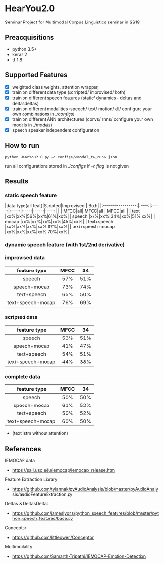 # HearYou2.0

Seminar Project for Multimodal Corpus Linguistics seminar in SS18

## Preacquisitions
- python 3.5+
- keras 2
- tf 1.8

## Supported Features

- [x] weighted class weights, attention wrapper,
- [x] train on different data type (scrripted/ improvised/ both)
- [x] train on different speech features (static/ dynamics - deltas and deltasdeltas)
- [x] train on different modalities (speech/ text/ motion/ all/ configure your own combinations in *./configs*)
- [x] train on different ANN architectures (convs/ rnns/ configure your own models in *./models*)
- [x] speech speaker independent configuration

## How to run

```
python HearYou2.0.py -c configs/<model_to_run>.json
```
run all configurations stored in *./configs* if *-c flag* is not given

## Results
### static speech feature
|data type(all feat)|<td colspan=2>Scripted|<td colspan=2>Improvised |<td colspan=2> Both|
|:-----------------:|:----:|:----:|:----:|:----:|:----:|:----:|
|                   | MFCC|all| MFCC|all | MFCC|all |
| text              |xx%|xx%|56%|xx%|61%|xx%|
| speech            |xx%|xx%|34%|xx%|51%|xx%|
| mocap             |xx%|xx%|xx%|xx%|45%|xx%|
| text+speech       |xx%|xx%|xx%|xx%|67%|xx%|
| text+speech+mocap |xx%|xx%|xx%|xx%|70%|xx%|

### dynamic speech feature (with 1st/2nd derivative)

### improvised data
|feature type       | MFCC       | 34   |
|:-----------------:|:----------:|:----:|
| speech            |    57%     |  51% |
| speech+mocap      |    73%     |  74% |
| text+speech       |    65%     |  50% |
| text+speech+mocap |    76%     |  69% |

### scripted data
|feature type       | MFCC       | 34   |
|:-----------------:|:----------:|:----:|
| speech            |    53%     |  51% |
| speech+mocap      |    41%     |  47% |
| text+speech       |    54%     |  51% |
| text+speech+mocap |    44%     |  38% |

### complete data
|feature type       | MFCC       | 34   |
|:-----------------:|:----------:|:----:|
| speech            |    50%     |  50% |
| speech+mocap      |    61%     |  52% |
| text+speech       |    50%     |  52% |
| text+speech+mocap |    60%     |  50% |
* (text lstm without attention)

## References

IEMOCAP data
- https://sail.usc.edu/iemocap/iemocap_release.htm

Feature Extraction Library
- https://github.com/tyiannak/pyAudioAnalysis/blob/master/pyAudioAnalysis/audioFeatureExtraction.py

Deltas & DeltasDeltas
- https://github.com/jameslyons/python_speech_features/blob/master/python_speech_features/base.py

Conceptor
- https://github.com/littleowen/Conceptor

Multimodality
- https://github.com/Samarth-Tripathi/IEMOCAP-Emotion-Detection

